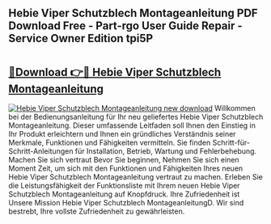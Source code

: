 ## Hebie Viper Schutzblech Montageanleitung PDF Download Free - Part-rgo User Guide Repair - Service Owner Edition tpi5P

# <h2><a href="http://df7iq56.blite.top/?on=Hebie+Viper+Schutzblech+Montageanleitung">🔗Download 👉🔴 Hebie Viper Schutzblech Montageanleitung</a></h2>

[![Hebie Viper Schutzblech Montageanleitung new download](https://i.imgur.com/lujVjoI.png)](http://df7iq56.blite.top/?on=Hebie+Viper+Schutzblech+Montageanleitung)
Willkommen bei der Bedienungsanleitung für Ihr neu geliefertes Hebie Viper Schutzblech Montageanleitung. Dieser umfassende Leitfaden soll Ihnen den Einstieg in Ihr Produkt erleichtern und Ihnen ein gründliches Verständnis seiner Merkmale, Funktionen und Fähigkeiten vermitteln. Sie finden Schritt-für-Schritt-Anleitungen für Installation, Betrieb, Wartung und Fehlerbehebung. Machen Sie sich vertraut Bevor Sie beginnen, Nehmen Sie sich einen Moment Zeit, um sich mit den Funktionen und Fähigkeiten Ihres neuen Hebie Viper Schutzblech Montageanleitung vertraut zu machen. Erleben Sie die Leistungsfähigkeit der Funktionsliste mit Ihrem neuen Hebie Viper Schutzblech Montageanleitung auf Knopfdruck. Ihre Zufriedenheit ist Unsere Mission Hebie Viper Schutzblech MontageanleitungD. Wir sind bestrebt, Ihre vollste Zufriedenheit zu gewährleisten.
